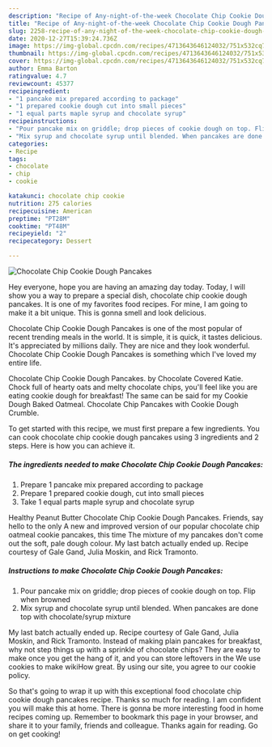 ```yaml
---
description: "Recipe of Any-night-of-the-week Chocolate Chip Cookie Dough Pancakes"
title: "Recipe of Any-night-of-the-week Chocolate Chip Cookie Dough Pancakes"
slug: 2258-recipe-of-any-night-of-the-week-chocolate-chip-cookie-dough-pancakes
date: 2020-12-27T15:39:24.736Z
image: https://img-global.cpcdn.com/recipes/4713643646124032/751x532cq70/chocolate-chip-cookie-dough-pancakes-recipe-main-photo.jpg
thumbnail: https://img-global.cpcdn.com/recipes/4713643646124032/751x532cq70/chocolate-chip-cookie-dough-pancakes-recipe-main-photo.jpg
cover: https://img-global.cpcdn.com/recipes/4713643646124032/751x532cq70/chocolate-chip-cookie-dough-pancakes-recipe-main-photo.jpg
author: Emma Barton
ratingvalue: 4.7
reviewcount: 45377
recipeingredient:
- "1 pancake mix prepared according to package"
- "1 prepared cookie dough cut into small pieces"
- "1 equal parts maple syrup and chocolate syrup"
recipeinstructions:
- "Pour pancake mix on griddle; drop pieces of cookie dough on top. Flip when browned"
- "Mix syrup and chocolate syrup until blended. When pancakes are done top with chocolate/syrup mixture"
categories:
- Recipe
tags:
- chocolate
- chip
- cookie

katakunci: chocolate chip cookie 
nutrition: 275 calories
recipecuisine: American
preptime: "PT28M"
cooktime: "PT48M"
recipeyield: "2"
recipecategory: Dessert

---
```



![Chocolate Chip Cookie Dough Pancakes](https://img-global.cpcdn.com/recipes/4713643646124032/751x532cq70/chocolate-chip-cookie-dough-pancakes-recipe-main-photo.jpg)

Hey everyone, hope you are having an amazing day today. Today, I will show you a way to prepare a special dish, chocolate chip cookie dough pancakes. It is one of my favorites food recipes. For mine, I am going to make it a bit unique. This is gonna smell and look delicious.

Chocolate Chip Cookie Dough Pancakes is one of the most popular of recent trending meals in the world. It is simple, it is quick, it tastes delicious. It's appreciated by millions daily. They are nice and they look wonderful. Chocolate Chip Cookie Dough Pancakes is something which I've loved my entire life.

Chocolate Chip Cookie Dough Pancakes. by Chocolate Covered Katie. Chock full of hearty oats and melty chocolate chips, you&#39;ll feel like you are eating cookie dough for breakfast! The same can be said for my Cookie Dough Baked Oatmeal. Chocolate Chip Pancakes with Cookie Dough Crumble.


To get started with this recipe, we must first prepare a few ingredients. You can cook chocolate chip cookie dough pancakes using 3 ingredients and 2 steps. Here is how you can achieve it.

<!--inarticleads1-->

##### The ingredients needed to make Chocolate Chip Cookie Dough Pancakes:

1. Prepare 1 pancake mix prepared according to package
1. Prepare 1 prepared cookie dough, cut into small pieces
1. Take 1 equal parts maple syrup and chocolate syrup


Healthy Peanut Butter Chocolate Chip Cookie Dough Pancakes. Friends, say hello to the only A new and improved version of our popular chocolate chip oatmeal cookie pancakes, this time The mixture of my pancakes don&#39;t come out the soft, pale dough colour. My last batch actually ended up. Recipe courtesy of Gale Gand, Julia Moskin, and Rick Tramonto. 

<!--inarticleads2-->

##### Instructions to make Chocolate Chip Cookie Dough Pancakes:

1. Pour pancake mix on griddle; drop pieces of cookie dough on top. Flip when browned
1. Mix syrup and chocolate syrup until blended. When pancakes are done top with chocolate/syrup mixture


My last batch actually ended up. Recipe courtesy of Gale Gand, Julia Moskin, and Rick Tramonto. Instead of making plain pancakes for breakfast, why not step things up with a sprinkle of chocolate chips? They are easy to make once you get the hang of it, and you can store leftovers in the We use cookies to make wikiHow great. By using our site, you agree to our cookie policy. 

So that's going to wrap it up with this exceptional food chocolate chip cookie dough pancakes recipe. Thanks so much for reading. I am confident you will make this at home. There is gonna be more interesting food in home recipes coming up. Remember to bookmark this page in your browser, and share it to your family, friends and colleague. Thanks again for reading. Go on get cooking!
